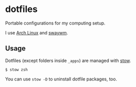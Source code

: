 # dotfiles

Portable configurations for my computing setup.

I use [Arch Linux](https://archlinux.org/) and [swaywm](https://swaywm.org/).

## Usage

Dotfiles (except folders inside `_apps`) are managed with [stow](https://www.gnu.org/software/stow/).

```shell
$ stow zsh
```

You can use `stow -D` to uninstall dotfile packages, too.

